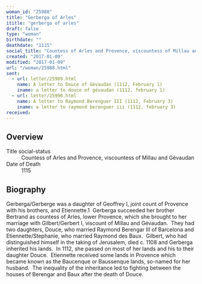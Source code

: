 ```yaml
---
woman_id: "25988"
title: "Gerberga of Arles"
ititle: "gerberga of arles"
draft: false
type: "woman"
birthdate: ""
deathdate: "1115"
social_title: "Countess of Arles and Provence, viscountess of Millau and Gévaudan"
created: "2017-01-09"
modified: "2017-01-09"
url: "/woman/25988.html"
sent:
  - url: letter/25989.html
    name: A letter to Douce of Gévaudan (1112, February 1)
    iname: a letter to douce of gévaudan (1112, february 1)
  - url: letter/25990.html
    name: A letter to Raymond Berenguer III (1112, February 3)
    iname: a letter to raymond berenguer iii (1112, february 3)
received:
---
```

<h2 class="mt-4">Overview</h2><dt>Title social-status</dt><dd>Countess of Arles and Provence, viscountess of Millau and Gévaudan</dd><dt>Date of Death</dt><dd>1115</dd><h2 class="mt-4">Biography</h2><p>Gerberga/Gerberge was a daughter of Geoffrey I, joint count of Provence with his brothers, and Etiennette.1&nbsp; Gerberga succeeded her brother Bertrand as countess of Arles, lower Provence, which she brought to her marriage with Gilbert/Gerbert I, viscount of Millau and Gévaudan.&nbsp; They had two daughters, Douce, who married Raymond Berengar III of Barcelona and Etiennette/Stephanie, who married Raymond des Baux.&nbsp; Gilbert, who had distinguished himself in the taking of Jerusalem, died c. 1108 and Gerberga inherited his lands.&nbsp; In 1112, she passed on most of her lands and his to their daughter Douce.&nbsp; Etiennette received some lands in Provence which became known as the Baucenque or Baussenque lands, so-named for her husband.&nbsp; The inequality of the inheritance led to fighting between the houses of Berengar and Baux after the death of Douce.&nbsp;&nbsp;</p>